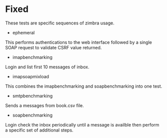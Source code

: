 # Fixed

These tests are specific sequences of zimbra usage.

* ephemeral

This performs authentications to the web interface followed by a single SOAP request to validate CSRF value returned.

* imapbenchmarking

Login and list first 10 messages of inbox.

* imapsoapmixload

This combines the imapbenchmarking and soapbenchmarking into one test.

* smtpbenchmarking

Sends a messages from book.csv file.

* soapbenchmarking

Login check the inbox periodically until a message is availble then perform a specific set of additional steps.
